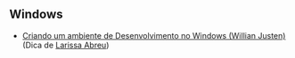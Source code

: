 ﻿## Windows

- [Criando um ambiente de Desenvolvimento no Windows (Willian Justen)](https://www.udemy.com/course/criando-um-ambiente-de-desenvolvimento-no-windows/) (Dica de [Larissa Abreu](https://github.com/LarissaAbreu))
